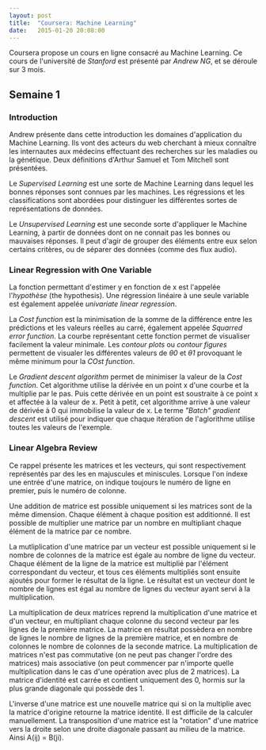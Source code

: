 ```yaml
---
layout: post
title:  "Coursera: Machine Learning"
date:   2015-01-20 20:08:00
---
```


Coursera propose un cours en ligne consacré au Machine Learning. Ce cours de l'université de *Stanford* est présenté par *Andrew NG*, et se déroule sur 3 mois.

## Semaine 1

### Introduction

Andrew présente dans cette introduction les domaines d'application du Machine Learning. Ils vont des acteurs du web cherchant à mieux connaître les internautes aux médecins effectuant des recherches sur les maladies ou la génétique. Deux définitions d'Arthur Samuel et Tom Mitchell sont présentées.

Le *Supervised Learning* est une sorte de Machine Learning dans lequel les bonnes réponses sont connues par les machines. Les régressions et les classifications sont abordées pour distinguer les différentes sortes de représentations de données.

Le *Unsupervised Learning* est une seconde sorte d'appliquer le Machine Learning, à partir de données dont on ne connait pas les bonnes ou mauvaises réponses. Il peut d'agir de grouper des éléments entre eux selon certains critères, ou de séparer des données (comme des flux audio).

### Linear Regression with One Variable

La fonction permettant d'estimer y en fonction de x est l'appelée l'*hypothèse* (the hypothesis). Une régression linéaire à une seule variable est également appelée *univariate linear regression*.

La *Cost function* est la minimisation de la somme de la différence entre les prédictions et les valeurs réelles au carré, également appelée *Squarred error function*. La courbe représentant cette fonction permet de visualiser facilement la valeur minimale. Les *contour plots* ou *contour figures* permettent de visualer les différentes valeurs de *θ0* et *θ1* provoquant le même minimum pour la *COst function*.

Le *Gradient descent algorithm* permet de minimiser la valeur de la *Cost function*. Cet algorithme utilise la dérivée en un point x d'une courbe et la multiplie par le pas. Puis cette dérivée en un point est soustraite à ce point x et affectée à la valeur de x. Petit à petit, cet algorithme arrive à une valeur de dérivée à 0 qui immobilise la valeur de x. Le terme *"Batch" gradient descent* est utilisé pour indiquer que chaque itération de l'aglorithme utilise toutes les valeurs de l'exemple.

### Linear Algebra Review

Ce rappel présente les matrices et les vecteurs, qui sont respectivement représentés par des les en majuscules et miniscules. Lorsque l'on indexe une entrée d'une matrice, on indique toujours le numéro de ligne en premier, puis le numéro de colonne.

Une addition de matrice est possible uniquement si les matrices sont de la même dimension. Chaque élément à chaque position est additionné. Il est possible de multiplier une matrice par un nombre en multipliant chaque élément de la matrice par ce nombre.

La mutliplication d'une matrice par un vecteur est possible uniquement si le nombre de colonnes de la matrice est égale au nombre de ligne du vecteur. Chaque élément de la ligne de la matrice est multiplié par l'élément correspondant du vecteur, et tous ces éléments multipliés sont ensuite ajoutés pour former le résultat de la ligne. Le résultat est un vecteur dont le nombre de lignes est égal au nombre de lignes du vecteur ayant servi à la multiplication.

La multiplication de deux matrices reprend la multiplication d'une matrice et d'un vecteur, en multipliant chaque colonne du second vecteur par les lignes de la première matrice. La matrice en résultat possèdera en nombre de lignes le nombre de lignes de la première matrice, et en nombre de colonnes le nombre de colonnes de la seconde matrice. La multiplication de matrices n'est pas commutative (on ne peut pas changer l'ordre des matrices) mais associative (on peut commencer par n'importe quelle multiplication dans le cas d'une opération avec plus de 2 matrices). La matrice d'identité est carrée et contient uniquement des 0, hormis sur la plus grande diagonale qui possède des 1.

L'inverse d'une matrice est une nouvelle matrice qui si on la multiplie avec la matrice d'origine retourne la matrice identité. Il est difficile de la calculer manuellement. La transposition d'une matrice est la "rotation" d'une matrice vers la droite selon une droite diagonale passant au milieu de la matrice. Ainsi A(ij) = B(ji).
